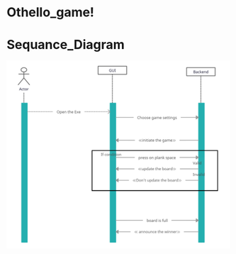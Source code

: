 # Othello_game!

# Sequance_Diagram
<img src="https://github.com/KareemNader/Othello_game/blob/main/Untitled%20Workspace.jpg" alt="image preview">


